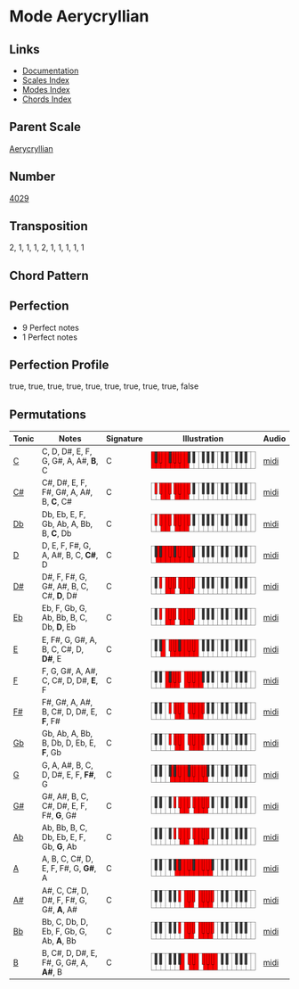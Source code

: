 # Mode Aerycryllian

## Links

- [Documentation](README.md)
- [Scales Index](Scales.md)
- [Modes Index](Modes.md)
- [Chords Index](Chords.md)

## Parent Scale

[Aerycryllian](ScaleAerycryllian.md)

## Number

[4029](https://ianring.com/musictheory/scales/4029)

## Transposition

2, 1, 1, 1, 2, 1, 1, 1, 1, 1

## Chord Pattern



## Perfection

- 9 Perfect notes
- 1 Perfect notes

## Perfection Profile

true, true, true, true, true, true, true, true, true, false

## Permutations

| Tonic | Notes | Signature | Illustration | Audio |
|-------|-------|-----------|--------------|-------|
| [C](ModeCNaturalAerycryllian.md) | C, D, D#, E, F, G, G#, A, A#, **B**, C | C | ![CNaturalAerycryllian](ModeCNaturalAerycryllian.png) | [midi](https://github.com/edipermadi/music/blob/main/docs/ModeCNaturalAerycryllian.mid?raw=true) |
| [C#](ModeCSharpAerycryllian.md) | C#, D#, E, F, F#, G#, A, A#, B, **C**, C# | C | ![CSharpAerycryllian](ModeCSharpAerycryllian.png) | [midi](https://github.com/edipermadi/music/blob/main/docs/ModeCSharpAerycryllian.mid?raw=true) |
| [Db](ModeDFlatAerycryllian.md) | Db, Eb, E, F, Gb, Ab, A, Bb, B, **C**, Db | C | ![DFlatAerycryllian](ModeDFlatAerycryllian.png) | [midi](https://github.com/edipermadi/music/blob/main/docs/ModeDFlatAerycryllian.mid?raw=true) |
| [D](ModeDNaturalAerycryllian.md) | D, E, F, F#, G, A, A#, B, C, **C#**, D | C | ![DNaturalAerycryllian](ModeDNaturalAerycryllian.png) | [midi](https://github.com/edipermadi/music/blob/main/docs/ModeDNaturalAerycryllian.mid?raw=true) |
| [D#](ModeDSharpAerycryllian.md) | D#, F, F#, G, G#, A#, B, C, C#, **D**, D# | C | ![DSharpAerycryllian](ModeDSharpAerycryllian.png) | [midi](https://github.com/edipermadi/music/blob/main/docs/ModeDSharpAerycryllian.mid?raw=true) |
| [Eb](ModeEFlatAerycryllian.md) | Eb, F, Gb, G, Ab, Bb, B, C, Db, **D**, Eb | C | ![EFlatAerycryllian](ModeEFlatAerycryllian.png) | [midi](https://github.com/edipermadi/music/blob/main/docs/ModeEFlatAerycryllian.mid?raw=true) |
| [E](ModeENaturalAerycryllian.md) | E, F#, G, G#, A, B, C, C#, D, **D#**, E | C | ![ENaturalAerycryllian](ModeENaturalAerycryllian.png) | [midi](https://github.com/edipermadi/music/blob/main/docs/ModeENaturalAerycryllian.mid?raw=true) |
| [F](ModeFNaturalAerycryllian.md) | F, G, G#, A, A#, C, C#, D, D#, **E**, F | C | ![FNaturalAerycryllian](ModeFNaturalAerycryllian.png) | [midi](https://github.com/edipermadi/music/blob/main/docs/ModeFNaturalAerycryllian.mid?raw=true) |
| [F#](ModeFSharpAerycryllian.md) | F#, G#, A, A#, B, C#, D, D#, E, **F**, F# | C | ![FSharpAerycryllian](ModeFSharpAerycryllian.png) | [midi](https://github.com/edipermadi/music/blob/main/docs/ModeFSharpAerycryllian.mid?raw=true) |
| [Gb](ModeGFlatAerycryllian.md) | Gb, Ab, A, Bb, B, Db, D, Eb, E, **F**, Gb | C | ![GFlatAerycryllian](ModeGFlatAerycryllian.png) | [midi](https://github.com/edipermadi/music/blob/main/docs/ModeGFlatAerycryllian.mid?raw=true) |
| [G](ModeGNaturalAerycryllian.md) | G, A, A#, B, C, D, D#, E, F, **F#**, G | C | ![GNaturalAerycryllian](ModeGNaturalAerycryllian.png) | [midi](https://github.com/edipermadi/music/blob/main/docs/ModeGNaturalAerycryllian.mid?raw=true) |
| [G#](ModeGSharpAerycryllian.md) | G#, A#, B, C, C#, D#, E, F, F#, **G**, G# | C | ![GSharpAerycryllian](ModeGSharpAerycryllian.png) | [midi](https://github.com/edipermadi/music/blob/main/docs/ModeGSharpAerycryllian.mid?raw=true) |
| [Ab](ModeAFlatAerycryllian.md) | Ab, Bb, B, C, Db, Eb, E, F, Gb, **G**, Ab | C | ![AFlatAerycryllian](ModeAFlatAerycryllian.png) | [midi](https://github.com/edipermadi/music/blob/main/docs/ModeAFlatAerycryllian.mid?raw=true) |
| [A](ModeANaturalAerycryllian.md) | A, B, C, C#, D, E, F, F#, G, **G#**, A | C | ![ANaturalAerycryllian](ModeANaturalAerycryllian.png) | [midi](https://github.com/edipermadi/music/blob/main/docs/ModeANaturalAerycryllian.mid?raw=true) |
| [A#](ModeASharpAerycryllian.md) | A#, C, C#, D, D#, F, F#, G, G#, **A**, A# | C | ![ASharpAerycryllian](ModeASharpAerycryllian.png) | [midi](https://github.com/edipermadi/music/blob/main/docs/ModeASharpAerycryllian.mid?raw=true) |
| [Bb](ModeBFlatAerycryllian.md) | Bb, C, Db, D, Eb, F, Gb, G, Ab, **A**, Bb | C | ![BFlatAerycryllian](ModeBFlatAerycryllian.png) | [midi](https://github.com/edipermadi/music/blob/main/docs/ModeBFlatAerycryllian.mid?raw=true) |
| [B](ModeBNaturalAerycryllian.md) | B, C#, D, D#, E, F#, G, G#, A, **A#**, B | C | ![BNaturalAerycryllian](ModeBNaturalAerycryllian.png) | [midi](https://github.com/edipermadi/music/blob/main/docs/ModeBNaturalAerycryllian.mid?raw=true) |
